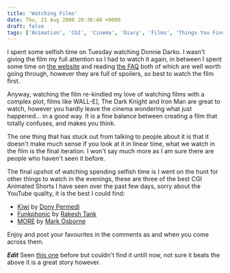 ```yaml
---
title: 'Watching Films'
date: Thu, 21 Aug 2008 20:36:48 +0000
draft: false
tags: ['Animation', 'CGI', 'Cinema', 'Diary', 'Films', 'Things You Find']
---
```


I spent some selfish time on Tuesday watching Donnie Darko. I wasn't giving the film my full attention so I had to watch it again, in between I spent some time on [the website](http://donniedarkofilm.com/) and reading [the FAQ](https://web.archive.org/web/20080912002352/http://www.stainlesssteelrat.net/ddfaq.htm) both of which are well worth going through, however they are full of spoilers, so best to watch the film first.

Anyway, watching the film re-kindled my love of watching films with a complex plot, films like WALL-E], The Dark Knight and Iron Man are great to watch, however you hardly leave the cinema wondering what just happened... in a good way. It is a fine balance between creating a film that totally confuses, and makes you think.

The one thing that has stuck out from talking to people about it is that it doesn't make much sense if you look at it in linear time, what we watch in the film is the final iteration. I won't say much more as I am sure there are people who haven't seen it before.

The final upshot of watching spending selfish time is I went on the hunt for other things to watch in the evenings, these are three of the best CGI Animated Shorts I have seen over the past few days, sorry about the YouTube quality, it is the best I could find:

*   [Kiwi](http://www.youtube.com/watch?v=sdUUx5FdySs&feature=related) by [Dony Permedi](http://donysanimation.com/)
*   [Funkphonic](http://www.vimeo.com/752926) by [Rakesh Tank](http://ricktank.com/)
*   [MORE](http://uk.youtube.com/watch?v=bRMfDbm7nFo) by [Mark Osborne](http://www.happyproduct.com/)

Enjoy and post your favourites in the comments as and when you come across them.

**_Edit_** Seen [this one](http://uk.youtube.com/watch?v=-ZJDNSp1QJA) before but couldn't find it untill now, not sure it beats the above it is a great story however.